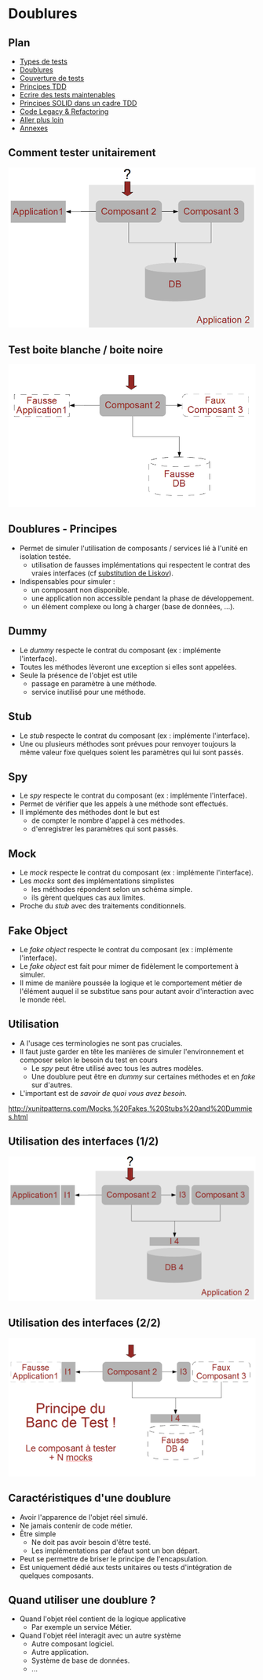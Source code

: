 # Doublures





## Plan


- [Types de tests](#/1)
- [Doublures](#/2)
- [Couverture de tests](#/3)
- [Principes TDD](#/4)
- [Ecrire des tests maintenables](#/5)
- [Principes SOLID dans un cadre TDD](#/6)
- [Code Legacy & Refactoring](#/7)
- [Aller plus loin](#/8)
- [Annexes](#/9)




## Comment tester unitairement

![](ressources/images/diag_3-1.png)





## Test boite blanche / boite noire

![](ressources/images/diag_3-2.png)





## Doublures - Principes

- Permet de simuler l'utilisation de composants / services lié à l'unité en isolation testée.
  - utilisation de fausses implémentations qui respectent le contrat des vraies interfaces (cf [substitution de Liskov](https://fr.wikipedia.org/wiki/Principe_de_substitution_de_Liskov)).
- Indispensables pour simuler :
  - un composant non disponible.
  - une application non accessible pendant la phase de développement.
  - un élément complexe ou long à charger (base de données, ...).





## Dummy

- Le *dummy* respecte le contrat du composant (ex : implémente l'interface).
- Toutes les méthodes lèveront une exception si elles sont appelées.
- Seule la présence de l'objet est utile
  - passage en paramètre à une méthode.
  - service inutilisé pour une méthode.





## Stub

- Le *stub* respecte le contrat du composant (ex : implémente l'interface).
- Une ou plusieurs méthodes sont prévues pour renvoyer toujours la même valeur fixe quelques soient les paramètres qui lui sont passés.





## Spy

- Le *spy* respecte le contrat du composant (ex : implémente l'interface).
- Permet de vérifier que les appels à une méthode sont effectués.
- Il implémente des méthodes dont le but est
  - de compter le nombre d'appel à ces méthodes.
  - d'enregistrer les paramètres qui sont passés.





## Mock

- Le *mock* respecte le contrat du composant (ex : implémente l'interface).
- Les *mocks* sont des implémentations simplistes
  - les méthodes répondent selon un schéma simple.
  - ils gèrent quelques cas aux limites.
- Proche du *stub* avec des traitements conditionnels.





## Fake Object

- Le *fake object* respecte le contrat du composant (ex : implémente l'interface).
- Le *fake object* est fait pour mimer de fidèlement le comportement à simuler.
- Il mime de manière poussée la logique et le comportement métier de l'élément auquel il se substitue sans pour autant avoir d'interaction avec le monde réel.





## Utilisation

- A l'usage ces terminologies ne sont pas cruciales.
- Il faut juste garder en tête les manières de simuler l'environnement et composer selon le besoin du test en cours
  - Le *spy* peut être utilisé avec tous les autres modèles.
  - Une doublure peut être en *dummy* sur certaines méthodes et en *fake* sur d'autres.
- L'important est de *savoir de quoi vous avez besoin*.


http://xunitpatterns.com/Mocks,%20Fakes,%20Stubs%20and%20Dummies.html



## Utilisation des interfaces (1/2)

![](ressources/images/diag_3-3.png)




## Utilisation des interfaces (2/2)

![](ressources/images/diag_3-4.png)





## Caractéristiques d'une doublure

- Avoir l'apparence de l'objet réel simulé.
- Ne jamais contenir de code métier.
- Être simple
  - Ne doit pas avoir besoin d'être testé.
  - Les implémentations par défaut sont un bon départ.
- Peut se permettre de briser le principe de l'encapsulation.
- Est uniquement dédié aux tests unitaires ou tests d'intégration de quelques composants.





## Quand utiliser une doublure ?

- Quand l'objet réel contient de la logique applicative
  - Par exemple un service Métier.
- Quand l'objet réel interagit avec un autre système
  - Autre composant logiciel.
  - Autre application.
  - Système de base de données.
  - ...


